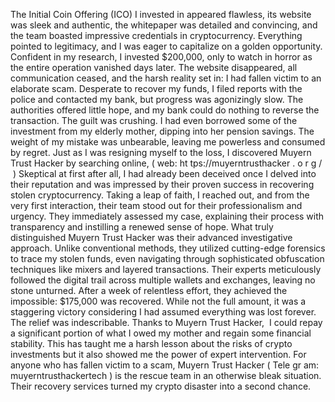 The Initial Coin Offering (ICO) I invested in appeared flawless, its website was sleek and authentic, the whitepaper was detailed and convincing, and the team boasted impressive credentials in cryptocurrency. Everything pointed to legitimacy, and I was eager to capitalize on a golden opportunity. Confident in my research, I invested $200,000, only to watch in horror as the entire operation vanished days later. The website disappeared, all communication ceased, and the harsh reality set in: I had fallen victim to an elaborate scam. Desperate to recover my funds, I filed reports with the police and contacted my bank, but progress was agonizingly slow. The authorities offered little hope, and my bank could do nothing to reverse the transaction. The guilt was crushing. I had even borrowed some of the investment from my elderly mother, dipping into her pension savings. The weight of my mistake was unbearable, leaving me powerless and consumed by regret. Just as I was resigning myself to the loss, I discovered Muyern Trust Hacker by searching online, ( web: ht tps://muyerntrusthacker . o r g /  ) Skeptical at first after all, I had already been deceived once I delved into their reputation and was impressed by their proven success in recovering stolen cryptocurrency. Taking a leap of faith, I reached out, and from the very first interaction, their team stood out for their professionalism and urgency. They immediately assessed my case, explaining their process with transparency and instilling a renewed sense of hope. What truly distinguished Muyern Trust Hacker was their advanced investigative approach. Unlike conventional methods, they utilized cutting-edge forensics to trace my stolen funds, even navigating through sophisticated obfuscation techniques like mixers and layered transactions. Their experts meticulously followed the digital trail across multiple wallets and exchanges, leaving no stone unturned. After a week of relentless effort, they achieved the impossible: $175,000 was recovered. While not the full amount, it was a staggering victory considering I had assumed everything was lost forever. The relief was indescribable. Thanks to Muyern Trust Hacker,  I could repay a significant portion of what I owed my mother and regain some financial stability. This has taught me a harsh lesson about the risks of crypto investments but it also showed me the power of expert intervention. For anyone who has fallen victim to a scam, Muyern Trust Hacker ( Tele gr am: muyerntrusthackertech ) is the rescue team in an otherwise bleak situation. Their recovery services turned my crypto disaster into a second chance.
